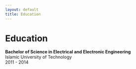 ```yaml
---
layout: default
title: Education
---
```


# Education

**Bachelor of Science in Electrical and Electronic Engineering**  
Islamic University of Technology  
2011 - 2014
